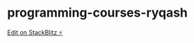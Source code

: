 # programming-courses-ryqash

[Edit on StackBlitz ⚡️](https://stackblitz.com/edit/programming-courses-ryqash)